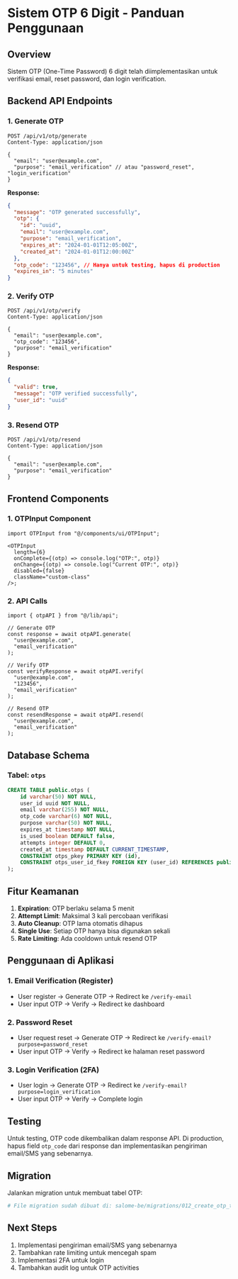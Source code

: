# Sistem OTP 6 Digit - Panduan Penggunaan

## Overview

Sistem OTP (One-Time Password) 6 digit telah diimplementasikan untuk verifikasi email, reset password, dan login verification.

## Backend API Endpoints

### 1. Generate OTP

```http
POST /api/v1/otp/generate
Content-Type: application/json

{
  "email": "user@example.com",
  "purpose": "email_verification" // atau "password_reset", "login_verification"
}
```

**Response:**

```json
{
  "message": "OTP generated successfully",
  "otp": {
    "id": "uuid",
    "email": "user@example.com",
    "purpose": "email_verification",
    "expires_at": "2024-01-01T12:05:00Z",
    "created_at": "2024-01-01T12:00:00Z"
  },
  "otp_code": "123456", // Hanya untuk testing, hapus di production
  "expires_in": "5 minutes"
}
```

### 2. Verify OTP

```http
POST /api/v1/otp/verify
Content-Type: application/json

{
  "email": "user@example.com",
  "otp_code": "123456",
  "purpose": "email_verification"
}
```

**Response:**

```json
{
  "valid": true,
  "message": "OTP verified successfully",
  "user_id": "uuid"
}
```

### 3. Resend OTP

```http
POST /api/v1/otp/resend
Content-Type: application/json

{
  "email": "user@example.com",
  "purpose": "email_verification"
}
```

## Frontend Components

### 1. OTPInput Component

```tsx
import OTPInput from "@/components/ui/OTPInput";

<OTPInput
  length={6}
  onComplete={(otp) => console.log("OTP:", otp)}
  onChange={(otp) => console.log("Current OTP:", otp)}
  disabled={false}
  className="custom-class"
/>;
```

### 2. API Calls

```tsx
import { otpAPI } from "@/lib/api";

// Generate OTP
const response = await otpAPI.generate(
  "user@example.com",
  "email_verification"
);

// Verify OTP
const verifyResponse = await otpAPI.verify(
  "user@example.com",
  "123456",
  "email_verification"
);

// Resend OTP
const resendResponse = await otpAPI.resend(
  "user@example.com",
  "email_verification"
);
```

## Database Schema

### Tabel: `otps`

```sql
CREATE TABLE public.otps (
    id varchar(50) NOT NULL,
    user_id uuid NOT NULL,
    email varchar(255) NOT NULL,
    otp_code varchar(6) NOT NULL,
    purpose varchar(50) NOT NULL,
    expires_at timestamp NOT NULL,
    is_used boolean DEFAULT false,
    attempts integer DEFAULT 0,
    created_at timestamp DEFAULT CURRENT_TIMESTAMP,
    CONSTRAINT otps_pkey PRIMARY KEY (id),
    CONSTRAINT otps_user_id_fkey FOREIGN KEY (user_id) REFERENCES public.users(id) ON DELETE CASCADE
);
```

## Fitur Keamanan

1. **Expiration**: OTP berlaku selama 5 menit
2. **Attempt Limit**: Maksimal 3 kali percobaan verifikasi
3. **Auto Cleanup**: OTP lama otomatis dihapus
4. **Single Use**: Setiap OTP hanya bisa digunakan sekali
5. **Rate Limiting**: Ada cooldown untuk resend OTP

## Penggunaan di Aplikasi

### 1. Email Verification (Register)

- User register → Generate OTP → Redirect ke `/verify-email`
- User input OTP → Verify → Redirect ke dashboard

### 2. Password Reset

- User request reset → Generate OTP → Redirect ke `/verify-email?purpose=password_reset`
- User input OTP → Verify → Redirect ke halaman reset password

### 3. Login Verification (2FA)

- User login → Generate OTP → Redirect ke `/verify-email?purpose=login_verification`
- User input OTP → Verify → Complete login

## Testing

Untuk testing, OTP code dikembalikan dalam response API. Di production, hapus field `otp_code` dari response dan implementasikan pengiriman email/SMS yang sebenarnya.

## Migration

Jalankan migration untuk membuat tabel OTP:

```bash
# File migration sudah dibuat di: salome-be/migrations/012_create_otp_table.sql
```

## Next Steps

1. Implementasi pengiriman email/SMS yang sebenarnya
2. Tambahkan rate limiting untuk mencegah spam
3. Implementasi 2FA untuk login
4. Tambahkan audit log untuk OTP activities
